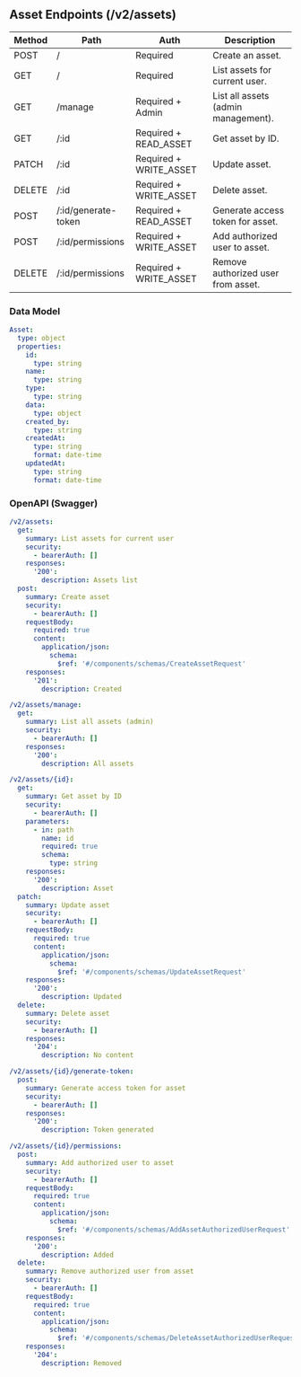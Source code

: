 ## Asset Endpoints (/v2/assets)

| Method | Path | Auth | Description |
|---|---|---|---|
| POST | / | Required | Create an asset. |
| GET | / | Required | List assets for current user. |
| GET | /manage | Required + Admin | List all assets (admin management). |
| GET | /:id | Required + READ_ASSET | Get asset by ID. |
| PATCH | /:id | Required + WRITE_ASSET | Update asset. |
| DELETE | /:id | Required + WRITE_ASSET | Delete asset. |
| POST | /:id/generate-token | Required + READ_ASSET | Generate access token for asset. |
| POST | /:id/permissions | Required + WRITE_ASSET | Add authorized user to asset. |
| DELETE | /:id/permissions | Required + WRITE_ASSET | Remove authorized user from asset. |

### Data Model

```yaml
Asset:
  type: object
  properties:
    id:
      type: string
    name:
      type: string
    type:
      type: string
    data:
      type: object
    created_by:
      type: string
    createdAt:
      type: string
      format: date-time
    updatedAt:
      type: string
      format: date-time
```

### OpenAPI (Swagger)

```yaml
/v2/assets:
  get:
    summary: List assets for current user
    security:
      - bearerAuth: []
    responses:
      '200':
        description: Assets list
  post:
    summary: Create asset
    security:
      - bearerAuth: []
    requestBody:
      required: true
      content:
        application/json:
          schema:
            $ref: '#/components/schemas/CreateAssetRequest'
    responses:
      '201':
        description: Created

/v2/assets/manage:
  get:
    summary: List all assets (admin)
    security:
      - bearerAuth: []
    responses:
      '200':
        description: All assets

/v2/assets/{id}:
  get:
    summary: Get asset by ID
    security:
      - bearerAuth: []
    parameters:
      - in: path
        name: id
        required: true
        schema:
          type: string
    responses:
      '200':
        description: Asset
  patch:
    summary: Update asset
    security:
      - bearerAuth: []
    requestBody:
      required: true
      content:
        application/json:
          schema:
            $ref: '#/components/schemas/UpdateAssetRequest'
    responses:
      '200':
        description: Updated
  delete:
    summary: Delete asset
    security:
      - bearerAuth: []
    responses:
      '204':
        description: No content

/v2/assets/{id}/generate-token:
  post:
    summary: Generate access token for asset
    security:
      - bearerAuth: []
    responses:
      '200':
        description: Token generated

/v2/assets/{id}/permissions:
  post:
    summary: Add authorized user to asset
    security:
      - bearerAuth: []
    requestBody:
      required: true
      content:
        application/json:
          schema:
            $ref: '#/components/schemas/AddAssetAuthorizedUserRequest'
    responses:
      '200':
        description: Added
  delete:
    summary: Remove authorized user from asset
    security:
      - bearerAuth: []
    requestBody:
      required: true
      content:
        application/json:
          schema:
            $ref: '#/components/schemas/DeleteAssetAuthorizedUserRequest'
    responses:
      '204':
        description: Removed
```
